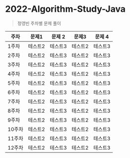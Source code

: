 # 2022-Algorithm-Study-Java

> 정영빈 주차별 문제 풀이

|주차| 문제1 | 문제 2| 문제3 | 문제 4|
|------|---|---|---|---|
|1주차|테스트2|테스트3|테스트2|테스트3|
|2주차|테스트2|테스트3|테스트2|테스트3|
|3주차|테스트2|테스트3|테스트2|테스트3|
|4주차|테스트2|테스트3|테스트2|테스트3|
|5주차|테스트2|테스트3|테스트2|테스트3|
|6주차|테스트2|테스트3|테스트2|테스트3|
|7주차|테스트2|테스트3|테스트2|테스트3|
|8주차|테스트2|테스트3|테스트2|테스트3|
|9주차|테스트2|테스트3|테스트2|테스트3|
|10주차|테스트2|테스트3|테스트2|테스트3|
|11주차|테스트2|테스트3|테스트2|테스트3|
|12주차|테스트2|테스트3|테스트2|테스트3|

